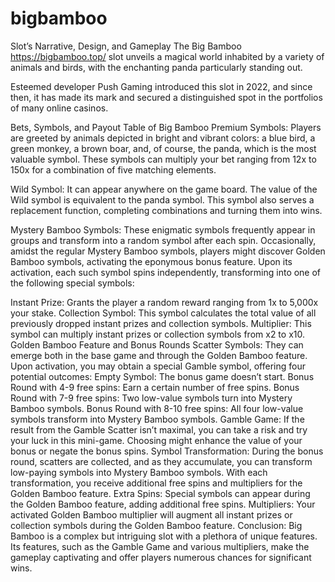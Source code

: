 # bigbamboo
Slot’s Narrative, Design, and Gameplay
The Big Bamboo https://bigbamboo.top/ slot unveils a magical world inhabited by a variety of animals and birds, with the enchanting panda particularly standing out.

Esteemed developer Push Gaming introduced this slot in 2022, and since then, it has made its mark and secured a distinguished spot in the portfolios of many online casinos.

Bets, Symbols, and Payout Table of Big Bamboo
Premium Symbols: Players are greeted by animals depicted in bright and vibrant colors: a blue bird, a green monkey, a brown boar, and, of course, the panda, which is the most valuable symbol. These symbols can multiply your bet ranging from 12x to 150x for a combination of five matching elements.

Wild Symbol: It can appear anywhere on the game board. The value of the Wild symbol is equivalent to the panda symbol. This symbol also serves a replacement function, completing combinations and turning them into wins.

Mystery Bamboo Symbols: These enigmatic symbols frequently appear in groups and transform into a random symbol after each spin. Occasionally, amidst the regular Mystery Bamboo symbols, players might discover Golden Bamboo symbols, activating the eponymous bonus feature. Upon its activation, each such symbol spins independently, transforming into one of the following special symbols:

Instant Prize: Grants the player a random reward ranging from 1x to 5,000x your stake.
Collection Symbol: This symbol calculates the total value of all previously dropped instant prizes and collection symbols.
Multiplier: This symbol can multiply instant prizes or collection symbols from x2 to x10.
Golden Bamboo Feature and Bonus Rounds
Scatter Symbols: They can emerge both in the base game and through the Golden Bamboo feature. Upon activation, you may obtain a special Gamble symbol, offering four potential outcomes:
Empty Symbol: The bonus game doesn’t start.
Bonus Round with 4-9 free spins: Earn a certain number of free spins.
Bonus Round with 7-9 free spins: Two low-value symbols turn into Mystery Bamboo symbols.
Bonus Round with 8-10 free spins: All four low-value symbols transform into Mystery Bamboo symbols.
Gamble Game: If the result from the Gamble Scatter isn’t maximal, you can take a risk and try your luck in this mini-game. Choosing might enhance the value of your bonus or negate the bonus spins.
Symbol Transformation: During the bonus round, scatters are collected, and as they accumulate, you can transform low-paying symbols into Mystery Bamboo symbols. With each transformation, you receive additional free spins and multipliers for the Golden Bamboo feature.
Extra Spins: Special symbols can appear during the Golden Bamboo feature, adding additional free spins.
Multipliers: Your activated Golden Bamboo multiplier will augment all instant prizes or collection symbols during the Golden Bamboo feature.
Conclusion: Big Bamboo is a complex but intriguing slot with a plethora of unique features. Its features, such as the Gamble Game and various multipliers, make the gameplay captivating and offer players numerous chances for significant wins.

